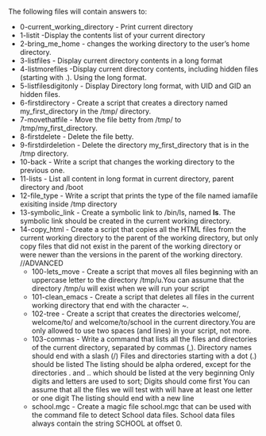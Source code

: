 The following files will contain answers to:
 - 0-current_working_directory - Print current directory
 - 1-listit -Display the contents list of your current directory
 - 2-bring_me_home - changes the working directory to the user’s home directory.
 - 3-listfiles - Display current directory contents in a long format
 - 4-listmorefiles -Display current directory contents, including hidden files (starting with .). Using the long format.
 - 5-listfilesdigitonly - Display Directory long format, with UID and GID an hidden files.
 - 6-firstdirectory - Create a script that creates a directory named my_first_directory in the /tmp/ directory.
 - 7-movethatfile - Move the file betty from /tmp/ to /tmp/my_first_directory.
 - 8-firstdelete - Delete the file betty.
 - 9-firstdirdeletion - Delete the directory my_first_directory that is in the /tmp directory.
 - 10-back - Write a script that changes the working directory to the previous one.
 - 11-lists - List all content in long format in current directory, parent directory and /boot
 - 12-file_type - Write a script that prints the type of the file named iamafile exisiting inside /tmp directory
 - 13-symbolic_link - Create a symbolic link to /bin/ls, named __ls__. The symbolic link should be created in the current working directory.
 - 14-copy_html - Create a script that copies all the HTML files from the current working directory to the parent of the working directory, but only copy files that did not exist in the parent of the working directory or were newer than the versions in the parent of the working directory.
//ADVANCED
	 - 100-lets_move - Create a script that moves all files beginning with an uppercase letter to the directory /tmp/u.You can assume that the directory /tmp/u will exist when we will run your script
	- 101-clean_emacs - Create a script that deletes all files in the current working directory that end with the character ~.
	- 102-tree - Create a script that creates the directories welcome/, welcome/to/ and welcome/to/school in the current directory.You are only allowed to use two spaces (and lines) in your script, not more.
	- 103-commas - Write a command that lists all the files and directories of the current directory, separated by commas (,).
		Directory names should end with a slash (/)
		Files and directories starting with a dot (.) should be listed
		The listing should be alpha ordered, except for the directories . and .. which should be listed at the very beginning
		Only digits and letters are used to sort; Digits should come first
		You can assume that all the files we will test with will have at least one letter or one digit
		The listing should end with a new line
	- school.mgc - Create a magic file school.mgc that can be used with the command file to detect School data files. School data files always contain the string SCHOOL at offset 0.
